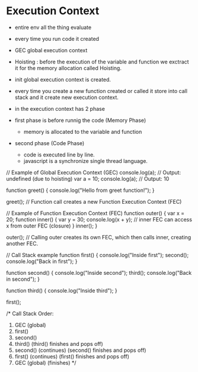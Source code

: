 # Execution Context
- entire env all the thing evaluate 
- every time you run code it created 

- GEC global execution context 

- Hoisting : before the execution of the variable and function we exctract it for the memory        allocation called Hoisting.


- init global execution context is created.
- every time you create a new function created or called it store into call stack and it create new execution context.

- in the execution context has 2 phase 

- first phase is before runnig the code (Memory Phase)
    - memory is allocated to the variable and function

- second phase (Code Phase)
    - code is executed line by line.
    - javascript is a synchronize single thread language.

// Example of Global Execution Context (GEC)
console.log(a); // Output: undefined (due to hoisting)
var a = 10;
console.log(a); // Output: 10

function greet() {
    console.log("Hello from greet function!");
}

greet(); // Function call creates a new Function Execution Context (FEC)

// Example of Function Execution Context (FEC)
function outer() {
    var x = 20;
    function inner() {
        var y = 30;
        console.log(x + y); // inner FEC can access x from outer FEC (closure)
    }
    inner();
}

outer(); // Calling outer creates its own FEC, which then calls inner, creating another FEC.

// Call Stack example
function first() {
    console.log("Inside first");
    second();
    console.log("Back in first");
}

function second() {
    console.log("Inside second");
    third();
    console.log("Back in second");
}

function third() {
    console.log("Inside third");
}

first();

/*
Call Stack Order:
1. GEC (global)
2. first()
3. second()
4. third()
(third() finishes and pops off)
5. second() (continues)
(second() finishes and pops off)
6. first() (continues)
(first() finishes and pops off)
7. GEC (global) (finishes)
*/
